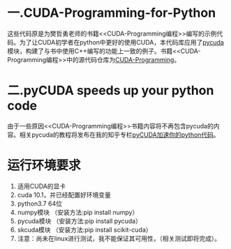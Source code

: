 # 一.CUDA-Programming-for-Python
这些代码原是为樊哲勇老师的书籍<<CUDA-Programming编程>>编写的示例代码。为了让CUDA初学者在python中更好的使用CUDA，本代码库应用了[pycuda](https://mathema.tician.de/software/pycuda/)模块，构建了与书中使用C++编写的功能上一致的例子。书籍<<CUDA-Programming编程>>中的源代码仓库为[CUDA-Programming](https://github.com/brucefan1983/CUDA-Programming)。

# 二.pyCUDA speeds up your python code
由于一些原因<<CUDA-Programming编程>>书籍内容将不再包含pycuda的内容。相关pycuda的教程将发布在我的知乎专栏[pyCUDA加速你的python代码](https://zhuanlan.zhihu.com/c_1225467129270927360)。

# 运行环境要求
1. 适用CUDA的显卡
2. cuda 10.1，并已经配置好环境变量
3. python3.7 64位
4. numpy模块  （安装方法:pip install numpy）
5. pycuda模块 （安装方法:pip install pycuda）
6. skcuda模块 （安装方法:pip install scikit-cuda）
7. 注意：尚未在linux进行测试，我不能保证其可用性，（相关测试即将完成）。
